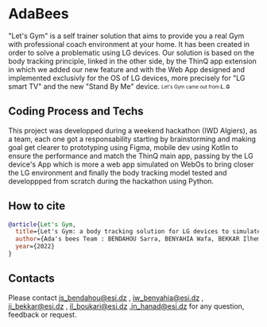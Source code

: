 # AdaBees


"Let's Gym" is a self trainer solution that aims to provide you a real Gym with professional coach environment at your home. It has been created in order to solve a problematic using LG devices. Our solution is based on the body tracking principle, linked in the other side, by the ThinQ app extension in which we added our new feature and with the Web App designed and implemented exclusivly for the OS of LG devices, more precisely for "LG smart TV" and the new "Stand By Me" device. 
<sub><sup> Let's Gym came out from <b>L</b>..<b>G</b></sup></sub>

## Coding Process and Techs
This project was developped during a weekend hackathon (IWD Algiers), as a team, each one got a responsability starting by brainstorming and making goal get clearer to prototyping using Figma, mobile dev using Kotlin to ensure the performance and match the ThinQ main app, passing by the LG device's App which is more a web app simulated on WebOs to bring closer the LG environment and finally the body tracking model tested and developpped from scratch during the hackathon using Python.

## How to cite

```bibtex
@article{Let's Gym,
  title={Let's Gym: a body tracking solution for LG devices to simulate a home workout},
  author={Ada's bees Team : BENDAHOU Sarra, BENYAHIA Wafa, BEKKAR Ilhem, BOUKARI Lyna, HANAD Nada}
  year={2022}
}
```

## Contacts

Please contact js_bendahou@esi.dz , iw_benyahia@esi.dz , ji_bekkar@esi.dz , il_boukari@esi.dz ,jn_hanad@esi.dz for any question, feedback or request.
